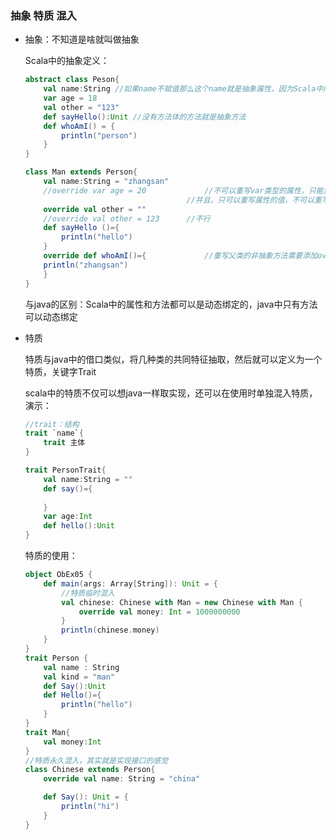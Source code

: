 ### 抽象 特质 混入

- 抽象：不知道是啥就叫做抽象

    Scala中的抽象定义：

    ```scala
    abstract class Peson{
        val name:String	//如果name不赋值那么这个name就是抽象属性，因为Scala中所有的属性都需要初始化的
        var age = 18
        val other = "123"
        def sayHello():Unit //没有方法体的方法就是抽象方法
        def whoAmI() = {
            println("person")
        }
    }
    
    class Man extends Person{
        val name:String = "zhangsan"
        //override var age = 20				//不可以重写var类型的属性，只能重写val类型的属性
        								//并且，只可以重写属性的值，不可以重写属性的类型
        override val other = ""
        //override val other = 123		//不行
        def sayHello ()={
            println("hello")
        }
        override def whoAmI()={				//重写父类的非抽象方法需要添加override关键字
        println("zhangsan")
        }
    }
    ```
    
    与java的区别：Scala中的属性和方法都可以是动态绑定的，java中只有方法可以动态绑定
    
- 特质

    特质与java中的借口类似，将几种类的共同特征抽取，然后就可以定义为一个特质，关键字Trait

    scala中的特质不仅可以想java一样取实现，还可以在使用时单独混入特质，演示：

    ```scala
    //trait：结构
    trait `name`{
    	trait 主体
    }
    
    trait PersonTrait{
        val name:String = ""
        def say()={
            
        }
        var age:Int
        def hello():Unit
    }
    
    ```

    特质的使用：

    ```scala
    object ObEx05 {
        def main(args: Array[String]): Unit = {
            //特质临时混入
            val chinese: Chinese with Man = new Chinese with Man {
                override val money: Int = 1000000000
            }
            println(chinese.money)
        }
    }
    trait Person {
        val name : String
        val kind = "man"
        def Say():Unit
        def Hello()={
            println("hello")
        }
    }
    trait Man{
        val money:Int
    }
    //特质永久混入，其实就是实现接口的感觉
    class Chinese extends Person{
        override val name: String = "china"
    
        def Say(): Unit = {
            println("hi")
        }
    }
    ```

    